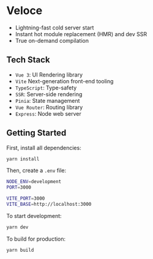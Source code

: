 # Veloce

- Lightning-fast cold server start
- Instant hot module replacement (HMR) and dev SSR
- True on-demand compilation

## Tech Stack

- `Vue 3`: UI Rendering library
- `Vite` Next-generation front-end tooling
- `TypeScript`: Type-safety
- `SSR`: Server-side rendering
- `Pinia`: State management
- `Vue Router`: Routing library
- `Express`: Node web server

## Getting Started

First, install all dependencies:

```bash
yarn install
```

Then, create a `.env` file:

```bash
NODE_ENV=development
PORT=3000

VITE_PORT=3000
VITE_BASE=http://localhost:3000
```

To start development:

```bash
yarn dev
```

To build for production:

```bash
yarn build
```
